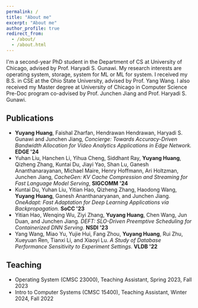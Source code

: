 ```yaml
---
permalink: /
title: "About me"
excerpt: "About me"
author_profile: true
redirect_from: 
  - /about/
  - /about.html
---
```

I'm a second-year PhD student in the Department of CS at University of Chicago,
advised by Prof. Haryadi S. Gunawi. My research interests are operating system,
storage, system for ML or ML for system. I received my B.S. in CSE at the Ohio
State University, advised by Prof. Yang Wang. I also received my Master degree
at University of Chicago in Computer Science Pre-Doc program co-advised by
Prof. Junchen Jiang and Prof. Haryadi S. Gunawi.


## Publications
- **Yuyang Huang**, Faishal Zharfan, Hendrawan Hendrawan, Haryadi S. Gunawi and
  Junchen Jiang, *Concierge: Towards Accuracy-Driven Bandwidth Allocation for
  Video Analytics Applications in Edge Network.* **EDGE '24**
- Yuhan Liu, Hanchen Li, Yihua Cheng, Siddhant Ray, **Yuyang Huang**, Qizheng
  Zhang, Kuntai Du, Jiayi Yao, Shan Lu, Ganesh Ananthanarayanan, Michael Maire,
  Henry Hoffmann, Ari Holtzman, Junchen Jiang, *CacheGen: KV Cache Compression
  and Streaming for Fast Language Model Serving*, **SIGCOMM '24**
- Kuntai Du, Yuhan Liu, Yitian Hao, Qizheng Zhang, Haodong Wang, **Yuyang
  Huang**, Ganesh Ananthanaryanan, and Junchen Jiang. *OneAdapt: Fast
  Adaptation for Deep Learning Applications via Backpropagation.* **SoCC '23**
- Yitian Hao, Wenqing Wu, Ziyi Zhang, **Yuyang Huang**, Chen Wang, Jun Duan,
  and Junchen Jiang. *DEFT: SLO-Driven Preemptive Scheduling for Containerized
  DNN Serving.* **NSDI '23**
- Yang Wang, Miao Yu, Yujie Hui, Fang Zhou, **Yuyang Huang**, Rui Zhu, Xueyuan
  Ren, Tianxi Li, and Xiaoyi Lu. *A Study of Database Performance Sensitivity
  to Experiment Settings.* **VLDB '22**


## Teaching
- Operating System (CMSC 23000), Teaching Assistant, Spring 2023, Fall 2023
- Intro to Computer Systems (CMSC 15400), Teaching Assistant, Winter 2024, Fall 2022
